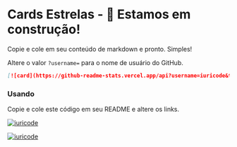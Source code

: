 # Cards Estrelas - :construction: Estamos em construção!

Copie e cole em seu conteúdo de markdown e pronto. Simples!

Altere o valor `?username=` para o nome de usuário do GitHub.

```md
[![card](https://github-readme-stats.vercel.app/api?username=iuricode&theme=default)](https://github.com/iuricode/README-template)
```

### Usando

Copie e cole este código em seu README e altere os links.

[![iuricode](https://github-readme-stats.vercel.app/api?username=iuricode&theme=default)](https://github.com/iuricode/README-template)

[![iuricode](https://github-readme-stats.vercel.app/api/top-langs/?username=iuricode&hide=html&layout=compact&theme=default)](https://github.com/iuricode/README-template)
